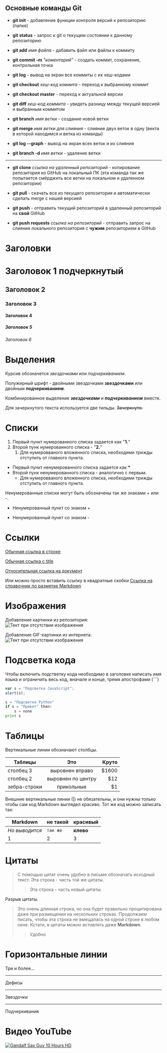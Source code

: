 ## **Основные команды Git**

* **git init** - добавление функции контроля версий к репозиторию (папке)

* **git status** - запрос к git о текущем состоянии к данному репозиторию 

* **git add** *имя файла* - дабавить файл или файлы к коммиту 

* **git commit -m** *"коментарий"* - создать коммит, сохранение, контрольная точка 

* **git log** - вывод на экран все коммиты с их хеш-кодами 

* **git checkout** _хеш-код комиита_ - переход к выбранному коммит 

* __git checkout master__ - переход к актуальной версии 

* **git diff** _хеш-код коммита_ - увидеть разницу между текущей версией и выбранным коммитом

* **git branch** *имя ветки* - создание новой ветки

* **git merge** *имя ветки для слияния* - слияние двух веток в одну (векта в которой находимся и ветка из команды)

* **git log --graph** - вывод на экран всех веток и их слияния

* **git branch -d** *имя ветки* - удаление ветки

---

* **git clone** *ссылка на удаленный репозиторий* - копирование репозитория из GitHub на локальный ПК (эта команда так же попытается смёрджить все ветки на локальном и удаленном репозитории)

* **git pull** - скачать все из текущего репозитория и автоматически сделать merge с нашей версией

* **git push** - отправить текущий репозиторий в удаленный репозиторий на **свой** GitHub

* **git push requests** *ссылка на репозиторий* - отправить запрос на слияние локального репозитория с **чужим** репозиторием в GitHub 

# Заголовки 

# Заголовок 1 подчеркнутый
## Заголовок 2
### Заголовок 3
#### Заголовок 4
##### Заголовок 5
###### Заголовок 6

# Выделения

Курсив обозначется *звездочками* или _подчеркиванием_. 

Полужирный шрифт - двойными звездочками **звездочками** или двойным __подчеркиванием__.

Комбинированное выделение **_звездочками_** и __*подчеркиванием*__ вместе.

Для зачеркнутого текста используется две тильды. ~~Зачеркнуто.~~

# Списки 

1. Первый пункт нумерованного списка задается как "**1.**"
2. Второй пунк нумерованного списка - "**2.**"
   1. Для нумеровваного вложенного списка, необходими трижды отступить от главного пункта.

* Первый пункт ненумерованного списка задается как __*__
* Второй пунк ненумерованного списка - аналогично с первым.
   * Для нумеровваного вложенного списка, необходими трижды отступить от главного пункта.

Ненумерованные списки могут быть обозначены так же знаками + или -.

+ Ненумерованный пункт со знаком +
- Ненумерованный пункт со знаком -
 
# Ссылки

[Обычная ссылка в строке](https://www.google.com)

[Обычная ссылка с title](https://www.google.com "Сайт Google")

[Относительная ссылка на документ](Hello_world.txt)

Или можно просто вставить ссылку в квадратные скобки [Ссылка на cправочник по разметке Markdown]

[Ссылка на cправочник по разметке Markdown]: https://docs.microsoft.com/ru-ru/contribute/markdown-reference

# Изображения

Добавление картинки из репозитория:
![Тект при отсутствии изображения](How-Machines-Learn.png "Это я")

Добавление GIF-картинки из интернета:
![Тект при отсутствии изображения](https://i.yapx.cc/HRHJQ.gif "И это тоже я")

# Подсветка кода

Чтобы включить подстветку кода необходимо в заголовке написать имя языка и ограничить весь код, вначале и конце, тремя апострофами  (```)
```javascript
var s = "Подсветка JavaScript";
alert(s);
```
 
```python
s = "Подсветка Python"
if s = "Привет" then:
    s = none
print s
```

# Таблицы 

Вертикальные линии обозначают столбцы.

  | Таблицы       | Это                | Круто |
  | ------------- |:------------------:| -----:|
  | столбец 3     | выровнен вправо    | $1600 |
  | столбец 2     | выровнен по центру |   $12 |
  | зебра-строки  | прикольные         |    $1 |

Внешние вертикальные линии (|) не обязательны, и они нужны только чтобы сам код Markdown выглядел красиво. Тот же код можно записать так:

Markdown | не такой | красивый
| --- | --- | --- |
*Но выводится* | `так же` | **клево**
1 | 2 | 3

# Цитаты 

> С помощью цитат очень удобно в письме обозначать исходный текст.
> Эта строка - часть той же цитаты.
>> Эта строка - часть новый цитаты.

Разрыв цитаты.

> Это очень длинная строка, но она будет правильно процитирована даже при размещении на нескольких строках. Продолжаем писать, чтобы эта строка не вмещалась на одной строке в любом окне. Кстати, в цитаты можно *вставлять* даже **Markdown**.
>> Удобно 

# Горизонтальные линии 

Три и более...

---

Дефисы

***

Звездочки

___

Подчеркивания

# Видео YouTube

[![Gandalf Sax Guy 10 Hours HD](https://img.youtube.com/vi/G1IbRujko-A/0.jpg)](https://youtu.be/G1IbRujko-A "Gandalf Sax Guy 10 Hours HD")